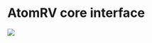 # AtomRV core interface
<img align="left" src="https://svg.wavedrom.com/{signal:[{name:'clk',wave:'P.....'},{name:'imem_addr_o',wave:'x.3.x.',data:'address'},{name:'imem_valid_o',wave:'0.1.0.'},name:'imem_data_i',wave:'x..4x.',data:'data'},{name:'imem_ack_i',wave:'0..10.'}]}"/>
